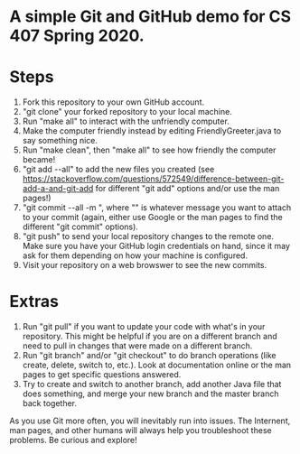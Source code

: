 # A simple Git and GitHub demo for CS 407 Spring 2020.

# Steps
1. Fork this repository to your own GitHub account.
2. "git clone" your forked repository to your local machine.
3. Run "make all" to interact with the unfriendly computer.
4. Make the computer friendly instead by editing FriendlyGreeter.java to say something nice.
5. Run "make clean", then "make all" to see how friendly the computer became!
6. "git add --all" to add the new files you created (see https://stackoverflow.com/questions/572549/difference-between-git-add-a-and-git-add for different "git add" options and/or use the man pages!)
7. "git commit --all -m <your message here>", where "<your message here>" is whatever message you want to attach to your commit (again, either use Google or the man pages to find the different "git commit" options).
8. "git push" to send your local repository changes to the remote one. Make sure you have your GitHub login credentials on hand, since it may ask for them depending on how your machine is configured.
9. Visit your repository on a web browswer to see the new commits.

# Extras
1. Run "git pull" if you want to update your code with what's in your repository. This might be helpful if you are on a different branch and need to pull in changes that were made on a different branch.
2. Run "git branch" and/or "git checkout" to do branch operations (like create, delete, switch to, etc.). Look at documentation online or the man pages to get specific questions answered.
3. Try to create and switch to another branch, add another Java file that does something, and merge your new branch and the master branch back together.

As you use Git more often, you will inevitably run into issues. The Internent, man pages, and other humans will always help you troubleshoot these problems. Be curious and explore!
